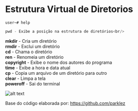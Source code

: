 # Estrutura Virtual de Diretorios
```console
user~# help
```

```c
pwd - Exibe a posição na estrutura de diretórios<br/>
```
**mkdir** - Cria um diretório<br/>
**rmdir** - Exclui um diretório<br/>
**cd** - Chama o diretório<br/>
**ren** - Renomeia um diretório<br/>
**copyright** - Exibe o nome dos autores do programa<br/>
**time** - Exibe a hora e data atual<br/>
**cp** - Copia um arquivo de um diretório para outro<br/>
**clear** - Limpa a tela<br/>
**poweroff** - Sai do terminal<br/>

![alt text](http://www.fatec.edu.br/wp-content/themes/fatec/img/logo-colorido.png)


Base do código elaborada por: <link>https://github.com/parklez<link/>
